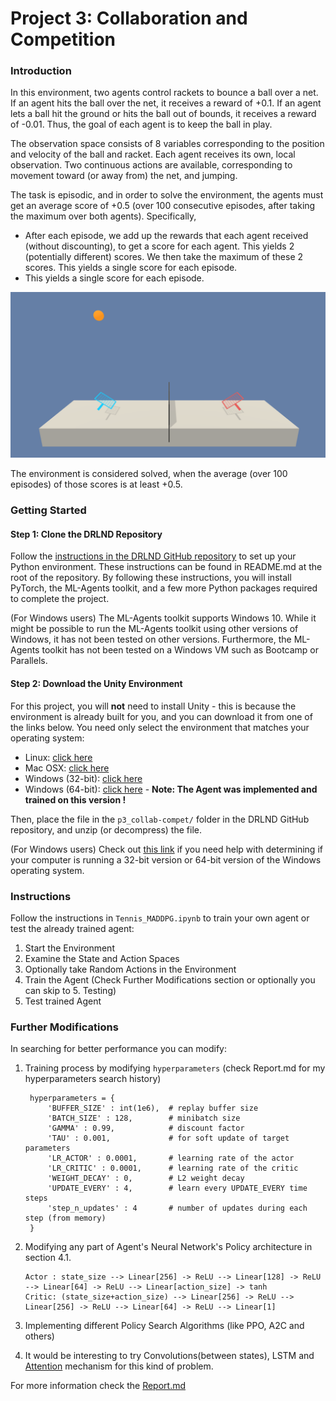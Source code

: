 [image1]: tennis.png "Trained Agent"

# Project 3: Collaboration and Competition

### Introduction

In this environment, two agents control rackets to bounce a ball over a net. If an agent hits the ball over the net, it receives a reward of +0.1. If an agent lets a ball hit the ground or hits the ball out of bounds, it receives a reward of -0.01. Thus, the goal of each agent is to keep the ball in play.

The observation space consists of 8 variables corresponding to the position and velocity of the ball and racket. Each agent receives its own, local observation. Two continuous actions are available, corresponding to movement toward (or away from) the net, and jumping.

The task is episodic, and in order to solve the environment, the agents must get an average score of +0.5 (over 100 consecutive episodes, after taking the maximum over both agents). Specifically,

  * After each episode, we add up the rewards that each agent received (without discounting), to get a score for each agent. This yields 2 (potentially different) scores. We then take the maximum of these 2 scores.
    This yields a single score for each episode.
  * This yields a single score for each episode. 


![Unity ML-Agents Tennis Environment][image1]

The environment is considered solved, when the average (over 100 episodes) of those scores is at least +0.5.

### Getting Started
#### Step 1: Clone the DRLND Repository

Follow the [instructions in the DRLND GitHub repository](https://github.com/udacity/deep-reinforcement-learning#dependencies) to set up your Python environment. These instructions can be found in README.md at the root of the repository. By following these instructions, you will install PyTorch, the ML-Agents toolkit, and a few more Python packages required to complete the project.

(For Windows users) The ML-Agents toolkit supports Windows 10. While it might be possible to run the ML-Agents toolkit using other versions of Windows, it has not been tested on other versions. Furthermore, the ML-Agents toolkit has not been tested on a Windows VM such as Bootcamp or Parallels.

#### Step 2: Download the Unity Environment

For this project, you will **not** need to install Unity - this is because the environment is already built for you, and you can download it from one of the links below. You need only select the environment that matches your operating system:

 - Linux: [click here](https://s3-us-west-1.amazonaws.com/udacity-drlnd/P3/Tennis/Tennis_Linux.zip)
 - Mac OSX: [click here](https://s3-us-west-1.amazonaws.com/udacity-drlnd/P3/Tennis/Tennis.app.zip)
 - Windows (32-bit): [click here](https://s3-us-west-1.amazonaws.com/udacity-drlnd/P3/Tennis/Tennis_Windows_x86.zip)
 - Windows (64-bit): [click here](https://s3-us-west-1.amazonaws.com/udacity-drlnd/P3/Tennis/Tennis_Windows_x86_64.zip) - **Note: The Agent was implemented and trained on this version !**

Then, place the file in the `p3_collab-compet/` folder in the DRLND GitHub repository, and unzip (or decompress) the file.

(For Windows users) Check out [this link](https://support.microsoft.com/en-us/help/827218/how-to-determine-whether-a-computer-is-running-a-32-bit-version-or-64) if you need help with determining if your computer is running a 32-bit version or 64-bit version of the Windows operating system.

### Instructions

Follow the instructions in `Tennis_MADDPG.ipynb` to train your own agent or test the already trained agent:
1. Start the Environment
2. Examine the State and Action Spaces
3. Optionally take Random Actions in the Environment
4. Train the Agent (Check Further Modifications section or optionally you can skip to 5. Testing)
5. Test trained Agent

### Further Modifications

In searching for better performance you can modify:
1. Training process by modifying `hyperparameters` (check Report.md for my hyperparameters search history)

        hyperparameters = {
            'BUFFER_SIZE' : int(1e6),  # replay buffer size
            'BATCH_SIZE' : 128,        # minibatch size
            'GAMMA' : 0.99,            # discount factor
            'TAU' : 0.001,             # for soft update of target parameters
            'LR_ACTOR' : 0.0001,       # learning rate of the actor
            'LR_CRITIC' : 0.0001,      # learning rate of the critic
            'WEIGHT_DECAY' : 0,        # L2 weight decay
            'UPDATE_EVERY' : 4,        # learn every UPDATE_EVERY time steps
            'step_n_updates' : 4       # number of updates during each step (from memory)
        }

 2. Modifying any part of Agent's Neural Network's Policy architecture in section 4.1.

        Actor : state_size --> Linear[256] -> ReLU --> Linear[128] -> ReLU --> Linear[64] -> ReLU --> Linear[action_size] -> tanh
        Critic: (state_size+action_size) --> Linear[256] -> ReLU --> Linear[256] -> ReLU --> Linear[64] -> ReLU --> Linear[1]

3. Implementing different Policy Search Algorithms (like PPO, A2C and others)
4. It would be interesting to try Convolutions(between states), LSTM and [Attention](https://arxiv.org/abs/1706.03762) mechanism for this kind of problem.

For more information check the [Report.md](Report.md)